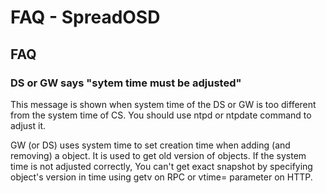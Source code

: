 FAQ - SpreadOSD
===============

## FAQ

### DS or GW says "sytem time must be adjusted"

This message is shown when system time of the DS or GW is too different from the system time of CS. You should use ntpd or ntpdate command to adjust it.

GW (or DS) uses system time to set creation time when adding (and removing) a object. It is used to get old version of objects. If the system time is not adjusted correctly, You can't get exact snapshot by specifying object's version in time using getv on RPC or vtime= parameter on HTTP.


